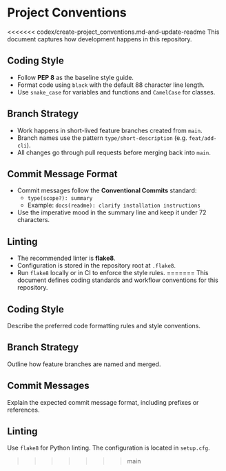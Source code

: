 # Project Conventions

<<<<<<< codex/create-project_conventions.md-and-update-readme
This document captures how development happens in this repository.

## Coding Style

- Follow **PEP 8** as the baseline style guide.
- Format code using `black` with the default 88 character line length.
- Use `snake_case` for variables and functions and `CamelCase` for classes.

## Branch Strategy

- Work happens in short-lived feature branches created from `main`.
- Branch names use the pattern `type/short-description` (e.g. `feat/add-cli`).
- All changes go through pull requests before merging back into `main`.

## Commit Message Format

- Commit messages follow the **Conventional Commits** standard:
  - `type(scope?): summary`
  - Example: `docs(readme): clarify installation instructions`
- Use the imperative mood in the summary line and keep it under 72 characters.

## Linting

- The recommended linter is **flake8**.
- Configuration is stored in the repository root at `.flake8`.
- Run `flake8` locally or in CI to enforce the style rules.
=======
This document defines coding standards and workflow conventions for this repository.

## Coding Style
Describe the preferred code formatting rules and style conventions.

## Branch Strategy
Outline how feature branches are named and merged.

## Commit Messages
Explain the expected commit message format, including prefixes or references.

## Linting
Use `flake8` for Python linting. The configuration is located in `setup.cfg`.
>>>>>>> main
